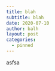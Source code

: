 ```yaml
---
title: blah
subtitle: blah
date: 2020-07-10
author: balh
layout: post
categories:
  - pinned
---
```

asfsa